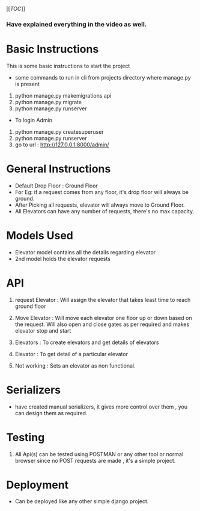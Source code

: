 [[_TOC_]]

### Have explained everything in the video as well.

# Basic Instructions
This is some basic instructions to start the project
- some commands to run in cli from projects directory where manage.py is present 
1) python manage.py makemigrations api
2) python manage.py migrate
3) python manage.py runserver
- To login Admin 
1) python manage.py createsuperuser
2) python manage.py runserver
3) go to url : http://127.0.0.1:8000/admin/

# General Instructions
- Default Drop Floor : Ground Floor
- For Eg: if a request comes from any floor, it's drop floor will always be ground.
- After Picking all requests, elevator will always move to Ground Floor.
- All Elevators can have any number of requests, there's no max capacity.

# Models Used
- Elevator model contains all the details regarding elevator
- 2nd model holds the elevator requests

# API

1) request Elevator : Will assign the elevator that takes least time to reach ground floor
2) Move Elevator : Will move each elevator one floor up or down based on the request. Will also open and close gates as per required and makes elevator stop and start

3) Elevators : To create elevators and get details of elevators
4) Elevator : To get detail of a particular elevator
5) Not working : Sets an elevator as non functional.

# Serializers

- have created manual serializers, it gives more control over them , you can design them as required.

# Testing 

1) All Api(s) can be tested using POSTMAN or any other tool or normal browser since no POST requests are made , it's a simple project.

# Deployment

- Can be deployed like any other simple django project.

